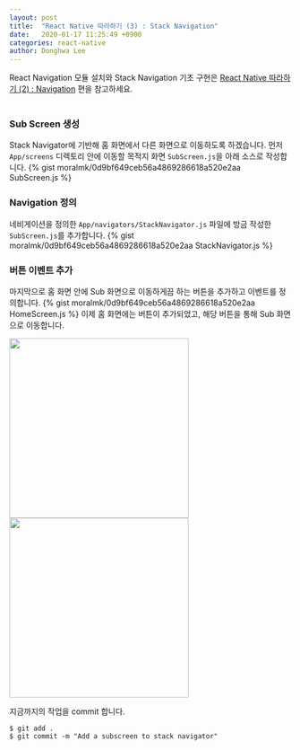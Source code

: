 ```yaml
---
layout: post
title:  "React Native 따라하기 (3) : Stack Navigation"
date:   2020-01-17 11:25:49 +0900
categories: react-native
author: Donghwa Lee
---
```

React Navigation 모듈 설치와 Stack Navigation 기초 구현은 [React Native 따라하기 (2) : Navigation](https://moralmk.github.io/react-native/2020/01/16/Get-started-with-React-Native-(2).html) 편을 참고하세요.
<br/>
<br/>

### Sub Screen 생성
Stack Navigator에 기반해 홈 화면에서 다른 화면으로 이동하도록 하겠습니다. 먼저 `App/screens` 디렉토리 안에 이동할 목적지 화면 `SubScreen.js`을 아래 소스로 작성합니다.
{% gist moralmk/0d9bf649ceb56a4869286618a520e2aa SubScreen.js %}
<br/>

### Navigation 정의
네비게이션을 정의한 `App/navigators/StackNavigator.js` 파일에 방금 작성한 `SubScreen.js`를 추가합니다.
{% gist moralmk/0d9bf649ceb56a4869286618a520e2aa StackNavigator.js %}
<br/>

### 버튼 이벤트 추가
마지막으로 홈 화면 안에 Sub 화면으로 이동하게끔 하는 버튼을 추가하고 이벤트를 정의합니다.
{% gist moralmk/0d9bf649ceb56a4869286618a520e2aa HomeScreen.js %}
이제 홈 화면에는 버튼이 추가되었고, 해당 버튼을 통해 Sub 화면으로 이동합니다.

<img src="{{ site.url }}/assets/images/2020-01-17/01.png" width="320" />
<img src="{{ site.url }}/assets/images/2020-01-17/02.png" width="320" />

지금까지의 작업을 commit 합니다.

```shell
$ git add .
$ git commit -m "Add a subscreen to stack navigator"
```